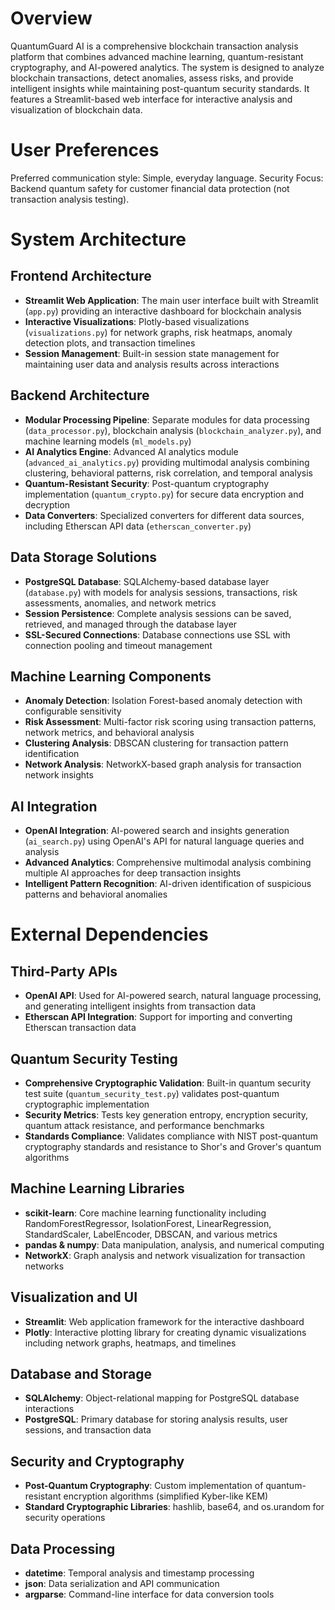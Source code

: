 # Overview

QuantumGuard AI is a comprehensive blockchain transaction analysis platform that combines advanced machine learning, quantum-resistant cryptography, and AI-powered analytics. The system is designed to analyze blockchain transactions, detect anomalies, assess risks, and provide intelligent insights while maintaining post-quantum security standards. It features a Streamlit-based web interface for interactive analysis and visualization of blockchain data.

# User Preferences

Preferred communication style: Simple, everyday language.
Security Focus: Backend quantum safety for customer financial data protection (not transaction analysis testing).

# System Architecture

## Frontend Architecture
- **Streamlit Web Application**: The main user interface built with Streamlit (`app.py`) providing an interactive dashboard for blockchain analysis
- **Interactive Visualizations**: Plotly-based visualizations (`visualizations.py`) for network graphs, risk heatmaps, anomaly detection plots, and transaction timelines
- **Session Management**: Built-in session state management for maintaining user data and analysis results across interactions

## Backend Architecture
- **Modular Processing Pipeline**: Separate modules for data processing (`data_processor.py`), blockchain analysis (`blockchain_analyzer.py`), and machine learning models (`ml_models.py`)
- **AI Analytics Engine**: Advanced AI analytics module (`advanced_ai_analytics.py`) providing multimodal analysis combining clustering, behavioral patterns, risk correlation, and temporal analysis
- **Quantum-Resistant Security**: Post-quantum cryptography implementation (`quantum_crypto.py`) for secure data encryption and decryption
- **Data Converters**: Specialized converters for different data sources, including Etherscan API data (`etherscan_converter.py`)

## Data Storage Solutions
- **PostgreSQL Database**: SQLAlchemy-based database layer (`database.py`) with models for analysis sessions, transactions, risk assessments, anomalies, and network metrics
- **Session Persistence**: Complete analysis sessions can be saved, retrieved, and managed through the database layer
- **SSL-Secured Connections**: Database connections use SSL with connection pooling and timeout management

## Machine Learning Components
- **Anomaly Detection**: Isolation Forest-based anomaly detection with configurable sensitivity
- **Risk Assessment**: Multi-factor risk scoring using transaction patterns, network metrics, and behavioral analysis
- **Clustering Analysis**: DBSCAN clustering for transaction pattern identification
- **Network Analysis**: NetworkX-based graph analysis for transaction network insights

## AI Integration
- **OpenAI Integration**: AI-powered search and insights generation (`ai_search.py`) using OpenAI's API for natural language queries and analysis
- **Advanced Analytics**: Comprehensive multimodal analysis combining multiple AI approaches for deep transaction insights
- **Intelligent Pattern Recognition**: AI-driven identification of suspicious patterns and behavioral anomalies

# External Dependencies

## Third-Party APIs
- **OpenAI API**: Used for AI-powered search, natural language processing, and generating intelligent insights from transaction data
- **Etherscan API Integration**: Support for importing and converting Etherscan transaction data

## Quantum Security Testing
- **Comprehensive Cryptographic Validation**: Built-in quantum security test suite (`quantum_security_test.py`) validates post-quantum cryptographic implementation
- **Security Metrics**: Tests key generation entropy, encryption security, quantum attack resistance, and performance benchmarks
- **Standards Compliance**: Validates compliance with NIST post-quantum cryptography standards and resistance to Shor's and Grover's quantum algorithms

## Machine Learning Libraries
- **scikit-learn**: Core machine learning functionality including RandomForestRegressor, IsolationForest, LinearRegression, StandardScaler, LabelEncoder, DBSCAN, and various metrics
- **pandas & numpy**: Data manipulation, analysis, and numerical computing
- **NetworkX**: Graph analysis and network visualization for transaction networks

## Visualization and UI
- **Streamlit**: Web application framework for the interactive dashboard
- **Plotly**: Interactive plotting library for creating dynamic visualizations including network graphs, heatmaps, and timelines

## Database and Storage
- **SQLAlchemy**: Object-relational mapping for PostgreSQL database interactions
- **PostgreSQL**: Primary database for storing analysis results, user sessions, and transaction data

## Security and Cryptography
- **Post-Quantum Cryptography**: Custom implementation of quantum-resistant encryption algorithms (simplified Kyber-like KEM)
- **Standard Cryptographic Libraries**: hashlib, base64, and os.urandom for security operations

## Data Processing
- **datetime**: Temporal analysis and timestamp processing
- **json**: Data serialization and API communication
- **argparse**: Command-line interface for data conversion tools